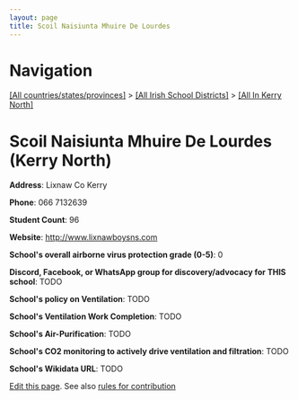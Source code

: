 ```yaml
---
layout: page
title: Scoil Naisiunta Mhuire De Lourdes
---
```

# Navigation

[[All countries/states/provinces]](../../..) > [[All Irish School Districts]](../..) > [[All In Kerry North]](..)

# Scoil Naisiunta Mhuire De Lourdes (Kerry North)

**Address**: Lixnaw Co Kerry

**Phone**: 066 7132639

**Student Count**: 96

**Website**: <http://www.lixnawboysns.com>

**School's overall airborne virus protection grade (0-5)**: 0

**Discord, Facebook, or WhatsApp group for discovery/advocacy for THIS school**: TODO

**School's policy on Ventilation**: TODO

**School's Ventilation Work Completion**: TODO

**School's Air-Purification**: TODO

**School's CO2 monitoring to actively drive ventilation and filtration**: TODO

**School's Wikidata URL**: TODO


[Edit this page](https://github.com/ventilate-schools/Ireland/edit/main/./Kerry_North/Scoil_Naisiunta_Mhuire_De_Lourdes.md). See also [rules for contribution](../../../contribution-rules/)